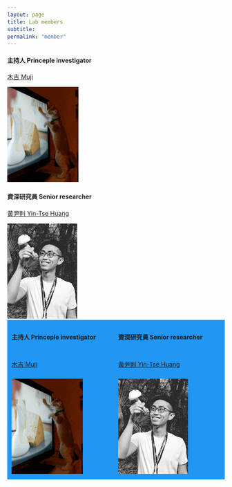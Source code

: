 ```yaml
---
layout: page
title: Lab members
subtitle:
permalink: "member"
--- 
```

<div class="container">
<div class="row">
  <div class="col-md-6">
    <h4>主持人 Princeple investigator</h4>
    <p><a href="ythuang">木吉 Muji</a></p>
    <img src="/assets/img/people/Muji_TV_crop.gif">
  </div>
  <div class="col-md-6">
    <h4>資深研究員 Senior researcher</h4>
    <p><a href="ythuang">黃尹則 Yin-Tse Huang</a></p>
    <img src="/assets/img/people/MeintheField_220px.png">
  </div>
</div>

<html>
<head>
<style>
.grid-container {
  display: grid;
  grid-template-columns: auto auto;
  grid-row-gap: 10px;
  grid-column-gap: 10px;
  background-color: #2196F3;
  padding: 10px;
}

</style>
</head>
<body>

<div class="grid-container">
  <div class="item1"><h4>主持人 Princeple investigator</h4></div>
  <div class="item2"><h4>資深研究員 Senior researcher</h4></div>
  <div class="item3"><p><a href="ythuang">木吉 Muji</a></p></div>  
  <div class="item4"><p><a href="ythuang">黃尹則 Yin-Tse Huang</a></p></div>
  <div class="item5"><img src="/assets/img/people/Muji_TV_crop.gif"></div>
  <div class="item6"><img src="/assets/img/people/MeintheField_220px.png"></div>
</div>

</body>
</html>
